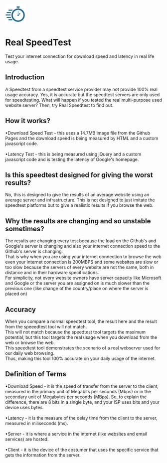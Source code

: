 <img src="resources/favicon.png" alt="LOGO" width="64"  height="64">

# Real SpeedTest
Test your internet connection for download speed and latency in real life usage.

## Introduction
A Speedtest from a speedtest service provider may not provide 100% real usage accuracy. Yes, it is accurate but the speedtest servers are only used for speedtesting. What will happen if you tested the real multi-purpose used website server? Then, try Real Speedtest to find out.

## How it works?
•Download Speed Test - this uses a 14.7MB image file from the Github Pages and the download speed is being measured by HTML and a custom javascript code.
<br>
<br>
•Latency Test - this is being measured using jQuery and a custom javascript code and is testing the latency of Google's homepage.

## Is this speedtest designed for giving the worst results?
No, this is designed to give the results of an average website using an average server and infrastructure. This is not designed to just imitate the speedtest platforms but to give a realistic results if you browse the web.

## Why the results are changing and so unstable sometimes?
The results are changing every test because the load on the Github's and Google's server is changing and also your internet connection speed to the Github's server is changing.
<br>
That is why when you are using your internet connection to browse the web even your internet connection is 200MBPS and some websites are slow or too slow because the servers of every website are not the same, both in distance and in their hardware specifications.<br>
For simplicity, not every website owners have server capacity like Microsoft and Google or the server you are assigned on is much slower than the previous one (like change of the country/place on where the server is placed on)
## Accuracy
When you compare a normal speedtest tool, the result here and the result from the speeedtest tool will not match.
<br>
This will not match because the speedtest tool targets the maximum potential, but this tool targets the real usage when you download from the web or browse the web.
<br>
This speedtest tool demonstrates the scenario of a real webserver used for our daily web browsing.
<br>
Thus, making this tool 100% accurate on your daily usage of the internet.

## Definition of Terms
•Download Speed - it is the speed of transfer from the server to the client, measured in the primary unit of Megabits per seconds (Mbps) or in the secondary unit of Megabytes per seconds (MBps). So, to explain the difference, there are 8 bits in a single byte, and your ISP uses bits and your device uses bytes.
<br>
<br>
•Latency - it is the measure of the delay time from the client to the server, measured in miliseconds (ms).
<br>
<br>
•Server - it is where a service in the internet (like websites and email services) are hosted.
<br>
<br>
•Client - it is the device of the costumer that uses the specific service that gets the information from the server.
